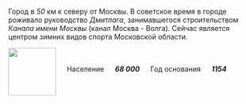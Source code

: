 <!--2021-10-26 00:48:44-->
Город в *50* км к северу от Москвы. В советское время в городе роживало руководство *Дмитлага*,
занимавшегося строительством *Канала имени Москвы* (канал Москва - Волга).
Сейчас является центром зимних видов спорта Московской области.

<img src="/posts/Места Подмосковья/Dmitrov.png" align="middle" width="96px"> &emsp;
Население &emsp; ***68 000*** &emsp;
Год основания &emsp; ***1154***